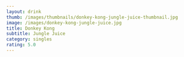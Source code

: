 ```yaml
---
layout: drink
thumb: /images/thumbnails/donkey-kong-jungle-juice-thumbnail.jpg
image: /images/donkey-kong-jungle-juice.jpg
title: Donkey Kong
subtitle: Jungle Juice
category: singles
rating: 5.0
---
```


